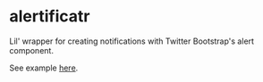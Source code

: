 alertificatr
============

Lil' wrapper for creating notifications with Twitter Bootstrap's alert component.

See example <a href="http://jsbin.com/atazad/33" target="_blank">here</a>.
